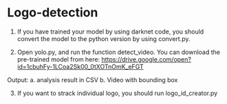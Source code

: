 # Logo-detection

1. If you have trained your model by using darknet code, you should convert the model to the python version by using convert.py.

2. Open yolo.py, and run the function detect_video.
You can download the pre-trained model from here:
https://drive.google.com/open?id=1cbuhFy-1LCoa2Sk00_0tXOTnOmK_eFGT

Output: 
a. analysis result in CSV
b. Video with bounding box

3. If you want to strack individual logo, you should run logo_id_creator.py
